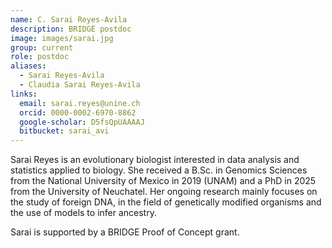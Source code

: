 ```yaml
---
name: C. Sarai Reyes-Avila
description: BRIDGE postdoc
image: images/sarai.jpg
group: current
role: postdoc
aliases:
  - Sarai Reyes-Avila
  - Claudia Sarai Reyes-Avila
links:
  email: sarai.reyes@unine.ch
  orcid: 0000-0002-6970-8862
  google-scholar: D5fsQpUAAAAJ
  bitbucket: sarai_avi
---
```


Sarai Reyes is an evolutionary biologist interested in data analysis and statistics applied to biology. She received a B.Sc. in Genomics Sciences from the National University of Mexico in 2019 (UNAM) and a PhD in 2025 from the University of Neuchatel. Her ongoing research mainly focuses on the study of foreign DNA, in the field of genetically modified organisms and the use of models to infer ancestry.

Sarai is supported by a BRIDGE Proof of Concept grant.